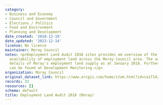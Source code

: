 ```yaml
---
category:
- Business and Economy
- Council and Government
- Elections / Politics
- Food and Environment
- Planning and Development
date_created: '2018-12-19'
date_updated: '2023-12-14'
license: No licence
maintainer: Moray Council
notes: <p>Employment Land Audit 2018 sites provides am overview of the supply and
  availability of employment land across the Moray Council area. The audit provides
  details of Moray's employment land supply as at January 2018. Further information
  can be found at Development Monitoring.</p>
organization: Moray Council
original_dataset_link: https://www.arcgis.com/home/item.html?id=ca1f14248a5448f9b6ce4c436aad360a
records: 33
resources: []
schema: default
title: Employment Land Audit 2018 (Moray)
---
```

